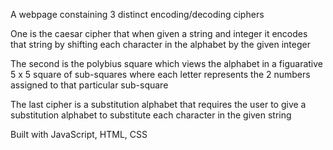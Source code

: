 A webpage constaining 3 distinct encoding/decoding ciphers 

One is the caesar cipher that when given a string and integer it encodes that string by shifting each character in the alphabet by the given integer

The second is the polybius square which views the alphabet in a figuarative 5 x 5 square of sub-squares where each letter represents the 2 numbers assigned to that particular sub-square

The last cipher is a substitution alphabet that requires the user to give a substitution alphabet to substitute each character in the given string 

Built with JavaScript, HTML, CSS
